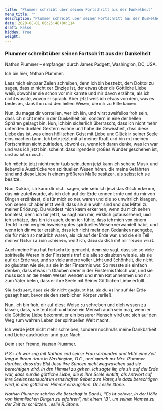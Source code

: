 ```yaml
---
title: "Plummer schreibt über seinen Fortschritt aus der Dunkelheit"
menu_title: ""
description: "Plummer schreibt über seinen Fortschritt aus der Dunkelheit"
date: 2020-08-01 06:25:48+00:114
draft: False
hidden: True
weight:
---
```

### Plummer schreibt über seinen Fortschritt aus der Dunkelheit

Nathan Plummer – empfangen durch James Padgett, Washington, DC, USA.

Ich bin hier, Nathan Plummer.

Lass mich ein paar Zeilen schreiben, denn ich bin bestrebt, dem Doktor zu sagen, dass er nicht der Einzige ist, der etwas über die Göttliche Liebe weiß, obwohl er sie schon vor mir kannte und mir davon erzählte, als ich nicht wusste, wovon er sprach. Aber jetzt weiß ich etwas von dem, was es bedeutet, dank ihm und den hellen Wesen, die mir zu Hilfe kamen.

Nun, du magst dir vorstellen, wer ich bin, und wirst zweifellos froh sein, dass ich nicht mehr in der Dunkelheit bin, sondern in eine der hellen Sphären gelangt bin. Nun, ich bin sicherlich überrascht, dass ich nicht mehr unter den dunklen Geistern wohne und habe die Gewissheit, dass diese Liebe das ist, was einen höllischen Geist mit Liebe und Glück in seiner Seele eins machen kann. Ich bete jetzt mit all meiner Kraft und bin mit meinen Fortschritten nicht zufrieden, obwohl es, wenn ich daran denke, was ich war und was ich jetzt bin, scheint, dass irgendein großes Wunder geschehen ist, und so ist es auch.

Ich möchte jetzt nicht mehr taub sein, denn jetzt kann ich schöne Musik und liebevolle Ausdrücke von spirituellen Wesen hören, die meine Gefährten sind und diese Liebe in einem größeren Maße besitzen, als selbst ich sie besitze.

Nun, Doktor, ich kann dir nicht sagen, wie sehr ich jetzt das Glück erkenne, das mir zuteil wurde, als ich dich auf der Erde kennenlernte und du mir von Dingen erzähltest, die für mich so neu waren und die so unwirklich klangen, von denen ich aber jetzt weiß, dass sie alle wahr sind und das Mittel zu meiner Erlösung. Du würdest mich kaum erkennen, wenn du mich sehen könntest, denn ich bin jetzt, so sagt man mir, wirklich gutaussehend, und ich schätze, das bin ich auch, denn ich fühle, dass ich mich von einem Teufel in ein vergleichsweise gutes spirituelles Wesen verwandelt habe, und wenn ich dir weiter erzähle, dass ich nicht mehr den Gedanken nachgebe, die für mich so natürlich waren, als ich auf der Erde war, und die ein Teil meiner Natur zu sein schienen, weiß ich, dass du dich mit mir freuen wirst.

Auch meine Frau hat Fortschritte gemacht, denn sie sagt, dass sie so viele spirituelle Wesen in der Finsternis traf, die alle so glaubten wie sie, als sie auf der Erde war, und so viele andere voller Licht und Schönheit, die nicht so glaubten wie sie, als sie in der Finsternis war. So musste sie einfach denken, dass etwas im Glauben derer in der Finsternis falsch war, und sie muss sich an die hellen Wesen wenden und ihren Rat annehmen und nur zum Vater beten, dass er ihre Seele mit Seiner Göttlichen Liebe erfüllt.

Sie bedauert, dass sie dir nicht geglaubt hat, als du es ihr auf der Erde gesagt hast, bevor sie den sterblichen Körper verließ.

Nun, ich bin froh, dir auf diese Weise zu schreiben und dich wissen zu lassen, dass, wie teuflisch und böse ein Mensch auch sein mag, wenn er die Göttliche Liebe bekommt, er ein besserer Mensch wird und sich auf den Weg zum wahren Leben der spirituellen Welt macht.

Ich werde jetzt nicht mehr schreiben, sondern nochmals meine Dankbarkeit und Liebe ausdrücken und gute Nacht.

Dein alter Freund, Nathan Plummer.

*P.S.: Ich war eng mit Nathan und seiner Frau verbunden und lebte eine Zeit lang in ihrem Haus in Washington, D.C., und sprach mit Mrs. Plummer darüber, dass das Blut Jesu ihre Sünden nicht wegwaschen und sie berechtigen wird, in den Himmel zu gehen. Ich sagte ihr, als sie auf der Erde war, dass nur die göttliche Liebe, die in ihre Seele eintritt, als Antwort auf ihre Seelensehnsucht im ernsthaften Gebet zum Vater, sie dazu berechtigen wird, in den göttlichen Himmel einzugehen. Dr. Leslie Stone.*

*Nathan Plummer schrieb die Botschaft in Band I, "Es ist schwer, in der Hölle von himmlischen Dingen zu erfahren", mit einem "B", um seinen Namen zu der Zeit zu schützen. Leslie R. Stone.*

